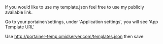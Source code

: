 If you would like to use my template.json feel free to use my publicly available link.

Go to your portainer/settings, under 'Application settings', you will see 'App Template URL'

Use http://portainer-temp.omidserver.com/templates.json then save

